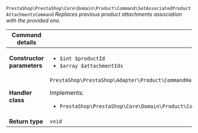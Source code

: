 `PrestaShop\PrestaShop\Core\Domain\Product\Command\SetAssociatedProductAttachmentsCommand`
_Replaces previous product attachments association with the provided one._

| Command details            |    |
| -------------------------- | -- |
| **Constructor parameters** | <ul> <li>`$int $productId`</li>  <li>`$array $attachmentIds`</li> </ul> |
| **Handler class**          | `PrestaShop\PrestaShop\Adapter\Product\CommandHandler\SetAssociatedProductAttachmentsHandler`  <p> Implements: </p> <ul>  <li>`PrestaShop\PrestaShop\Core\Domain\Product\CommandHandler\SetAssociatedProductAttachmentsHandlerInterface`</li>  |
| **Return type** |  `void`  |
